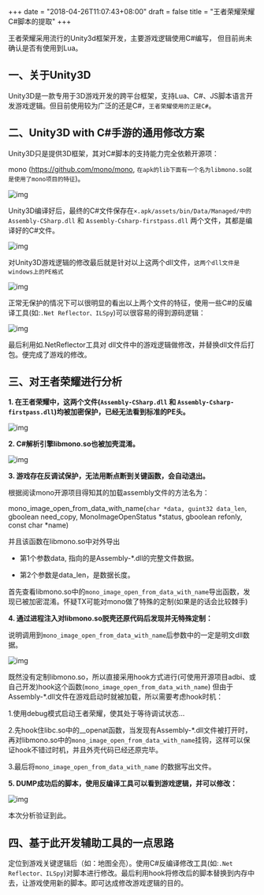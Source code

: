 +++
date = "2018-04-26T11:07:43+08:00"
draft = false
title = "王者荣耀荣耀C#脚本的提取"
+++

王者荣耀采用流行的Unity3d框架开发，主要游戏逻辑使用C#编写， 但目前尚未确认是否有使用到Lua。

## 一、关于Unity3D
Unity3D是一款专用于3D游戏开发的跨平台框架，支持Lua、C#、JS脚本语言开发游戏逻辑。但目前使用较为广泛的还是C#，`王者荣耀使用的正是C#`。

## 二、Unity3D with C#手游的通用修改方案
Unity3D只是提供3D框架，其对C#脚本的支持能力完全依赖开源项：

mono (https://github.com/mono/mono, `在apk的lib下面有一个名为libmono.so就是使用了mono项目的特征`)。

![img](/android/王者荣耀CSharp脚本的提取/1.png "img")

Unity3D编译好后，最终的C#文件保存在`×.apk/assets/bin/Data/Managed/中的Assembly-CSharp.dll` 和 `Assembly-Csharp-firstpass.dll` 两个文件，其都是编译好的C#文件。

![img](/android/王者荣耀CSharp脚本的提取/2.png "img")

对Unity3D游戏逻辑的修改最后就是针对以上这两个dll文件，`这两个dll文件是windows上的PE格式`

![img](/android/王者荣耀CSharp脚本的提取/3.png "img")

正常无保护的情况下可以很明显的看出以上两个文件的特征，使用一些C#的反编译工具(如:`.Net Reflector、ILSpy`)可以很容易的得到源码逻辑：

![img](/android/王者荣耀CSharp脚本的提取/4.png "img")

最后利用如.NetReflector工具对 dll文件中的游戏逻辑做修改，并替换dll文件后打包。便完成了游戏的修改。

## 三、对王者荣耀进行分析
**1. 在王者荣耀中，这两个文件(`Assembly-CSharp.dll` 和 `Assembly-Csharp-firstpass.dll`)均被加密保护，已经无法看到标准的PE头。**

![img](/android/王者荣耀CSharp脚本的提取/5.png "img")

**2. C#解析引擎libmono.so也被加壳混淆。**

![img](/android/王者荣耀CSharp脚本的提取/6.png "img")

**3. 游戏存在反调试保护，无法用断点断到关键函数，会自动退出。**

根据阅读mono开源项目得知其的加载assembly文件的方法名为：

mono_image_open_from_data_with_name(`char *data, guint32 data_len`, gboolean need_copy, MonoImageOpenStatus *status, gboolean refonly, const char *name)

并且该函数在libmono.so中对外导出

* 第1个参数data, 指向的是Assembly-*.dll的完整文件数据。

* 第2个参数是data_len，是数据长度。

首先查看libmono.so中的`mono_image_open_from_data_with_name`导出函数，发现已被加密混淆。怀疑TX可能对mono做了特殊的定制(如果是的话会比较棘手)


**4. 通过进程注入对libmono.so脱壳还原代码后发现并无特殊定制：**

说明调用到`mono_image_open_from_data_with_name`后参数中的一定是明文dll数据。

![img](/android/王者荣耀CSharp脚本的提取/7.png "img")

既然没有定制libmono.so，所以直接采用hook方式进行(可使用开源项目adbi、或自己开发)hook这个函数(`mono_image_open_from_data_with_name`)
但由于Assembly-*.dll文件在游戏启动时就被加载，所以需要考虑hook时机：

1.使用debug模式启动王者荣耀，使其处于等待调试状态...

2.先hook住libc.so中的__openat函数，当发现有Assembly-*.dll文件被打开时，再对libmono.so中的`mono_image_open_from_data_with_name`挂钩，这样可以保证hook不错过时机，并且外壳代码已经还原完毕。

3.最后将`mono_image_open_from_data_with_name` 的数据写出文件。

**5. DUMP成功后的脚本，使用反编译工具可以看到游戏逻辑，并可以修改：**

![img](/android/王者荣耀CSharp脚本的提取/8.png "img")

本次分析验证到此。

## 四、基于此开发辅助工具的一点思路

定位到游戏关键逻辑后（如：地图全亮）。使用C#反编译修改工具(如:`.Net Reflector、ILSpy`)对脚本进行修改。最后利用hook将修改后的脚本替换到内存中去，让游戏使用新的脚本。即可达成修改游戏逻辑的目的。